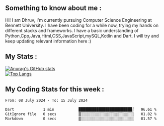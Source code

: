 ## Something to know about me : <br>
Hi! I am Dhruv, I'm currently pursuing Computer Science Engineering at Bennett University. I have been coding for a while now, trying my hands on different stacks and frameworks.
I have a basic understanding of Python,Cpp,Java,Html,CSS,JavaScript,mySQL,Kotlin and Dart. I will try and keep updating relevant information here :)
<br>

## My Stats : <br>
[![Anurag's GitHub stats](https://github-readme-stats.vercel.app/api?username=DhruvLawaniya&show_icons=true&theme=tokyonight&hide=prs,issues)](https://github.com/anuraghazra/github-readme-stats)<br>
[![Top Langs](https://github-readme-stats.vercel.app/api/top-langs/?username=DhruvLawaniya&theme=tokyonight)](https://github.com/anuraghazra/github-readme-stats)
## My Coding Stats for this week : <br>
<!--START_SECTION:waka-->

```txt
From: 08 July 2024 - To: 15 July 2024

Dart             1 min           ████████████████████████░   96.61 %
GitIgnore file   0 secs          ▒░░░░░░░░░░░░░░░░░░░░░░░░   01.82 %
Markdown         0 secs          ▒░░░░░░░░░░░░░░░░░░░░░░░░   01.57 %
```

<!--END_SECTION:waka-->


<br>
